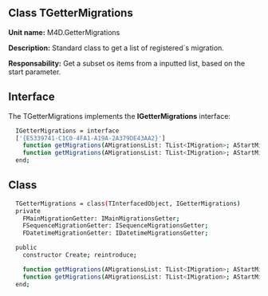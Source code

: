 ## Class **TGetterMigrations**

**Unit name:** M4D.GetterMigrations

**Description:** Standard class to get a list of registered´s migration.

**Responsability:** Get a subset os items from a inputted list, based on the start parameter.

## Interface ##
The TGetterMigrations implements the **IGetterMigrations** interface:
```sh
  IGetterMigrations = interface
  ['{E5339741-C1C0-4FA1-A19A-2A379DE43AA2}']
    function getMigrations(AMigrationsList: TList<IMigration>; AStartMigrationSeq: Integer): TList<IMigration>; overload;
    function getMigrations(AMigrationsList: TList<IMigration>; AStartMigrationDateTime: TDateTime): TList<IMigration>; overload;
  end;
```

## Class ##

```sh
  TGetterMigrations = class(TInterfacedObject, IGetterMigrations)
  private
    FMainMigrationGetter: IMainMigrationsGetter;
    FSequenceMigrationGetter: ISequenceMigrationsGetter;
    FDatetimeMigrationGetter: IDatetimeMigrationsGetter;

  public
    constructor Create; reintroduce;

    function getMigrations(AMigrationsList: TList<IMigration>; AStartMigrationSeq: Integer): TList<IMigration>; overload;
    function getMigrations(AMigrationsList: TList<IMigration>; AStartMigrationDateTime: TDateTime): TList<IMigration>; overload;
  end;
```